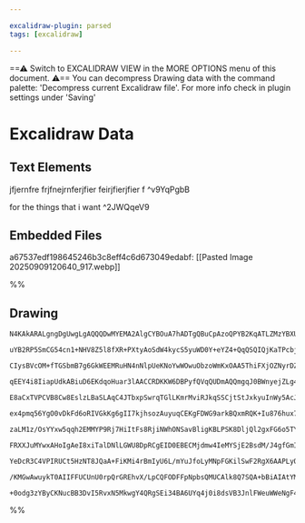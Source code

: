 ```yaml
---

excalidraw-plugin: parsed
tags: [excalidraw]

---
```

==⚠  Switch to EXCALIDRAW VIEW in the MORE OPTIONS menu of this document. ⚠== You can decompress Drawing data with the command palette: 'Decompress current Excalidraw file'. For more info check in plugin settings under 'Saving'


# Excalidraw Data

## Text Elements
jfjernfre
frjfnejrnferjfier
feirjfierjfier
f ^v9YqPgbB

for the things that i want ^2JWQqeV9

## Embedded Files
a67537edf198645246b3c8eff4c6d673049edabf: [[Pasted Image 20250909120640_917\.webp]]

%%
## Drawing
```compressed-json
N4KAkARALgngDgUwgLgAQQQDwMYEMA2AlgCYBOuA7hADTgQBuCpAzoQPYB2KqATLZMzYBXUtiRoIACyhQ4zZAHoFAc0JRJQgEYA6bGwC2CgF7N6hbEcK4OCtptbErHALRY8RMpWdx8Q1TdIEfARcZgRmBShcZQUebQBGAFYEmjoghH0EDihmbgBtcDBQMBKIEm4GAE4ATQBHAAVlTQAhVJLIWEQKqCwoNtLMbmcAFgA2AAZtUeHEyoBmRPHEgA5Z

uYB2RP5SmCG54cn1+NHV8Z5l8fXR+PXtyAoSdW4kycS5yuWD0Y+eYZ4+QqQSQIQjKaTPcbjO4QazKYLcKGAiDMKCkNgAawQAGE2Pg2KQKgBieIIEkk/qQTS4bDo5RooQcYg4vEEiSo6zMOC4QLZCkQABmhHw+AAyrB4RJBB4+Si0ZiAOqPSTcAHtZGojEIMUwCXoKXlaH0sEccK5NDxaFsLnYNS7c2Q6F04RwACSxDNqDyAF1ofzyJk3dwOEJhdD

CIysBVcOM+fTGSbmB7g6GkWEEMRuHN4nNlpUeKNoYwWOwuObzoWmKxOAA5ThiFXjOZNyrDZajAtIwjMAAi6R6GbQ/IIYWhmmEjIAosFMtkPd7oUI4MRcP3npt1u8/jM5qMtkiiBx0UGQ/hoXiaenuEP8COkT1MH0JAArflPpgcP0IAA6H9IL5NT6kB+TAvoQTA/vyIJ/oKIEwaQEGxpQAAqvQVC+b5AZ+EHQQBmGwWB8HAYQ0EEaB4Efny/KcFAI

qEEY4i8IiapUdkABiuD6EKdqoHuar3lAACCRDKKW6DBPyfQVqQUDmAQQmgqJ0BWnyejZLg4ZMIGaDJqeSL4qC4YEChD5oa+75Yb+/4IIBwEkeRkHEWRdmEfyfK4EIUBsAASuEdEMaiQgIGeGkABIgmCj6oPE2g8IkhQAL7bMUpTlBIPAAFLygAirUCAAGqVHynQMdAqHQoMaAjOslQJPEyzrDw8SQssczNdC3HODwO5TOM8yVGcKzrLm4wdmqDzE

E8aCxTVPCVB8Cw8EslzLBaSLAqC4JTbxpSwrqTGlLKmrMviRJkqSSCjtStJxkyuInWy5AcJy3JZJJSKCsK2q6siuIGqmGoKkqKrQodmJfSV+oZoawjGqazyWtatoQvtkBOoubpzj673+ggWmoDpYYRhV6C4DwsbjsQCZJieIMIJeaCjI14xtokwxSVWokbuzJa1hw9ZoMMeaQjc8Rs52PZ9vTqDXreapjgyxBThkr2YwuS4rlLNyJBuLaxU2rbBY

ex4pmq56YgO0vDkFd6oRIVGkKg6gII7kjhsozAuyuqCEKgFDWG9arkBQxmRQK+Iu876hux76hez7fu8r61G0fRDZJ2xHFcdw20dL08kiRU4kB6URYye4+eKZ5cAqdR6kmqQeME3ppAGRwRm2+g9sRy70ee1A3u+/7bked5vmp2gAXW6boXhZtUUxXFJSJYUyWQKl6DpesmCjNUE6VM4ACy6XYHA3YUCFAD6+DNOMAAaB9FfAJWEPo0QXUixPOLuy

zaLM1z/OsYYxw5qqh2EMMYP9Rj7HiItFs8RjiNWhONSavBligKBLPSK8DljQl2gxFG6o5TYjuqydA7Inpch5MXSkV00aMmOqQ6Aj1npUMokKUU4oIa/Shv9IhioJrKimiDAGWpOEVEhuTPwkgqbwz0ojWAyNHT0ldO6fIWNmI40bjTTsRMoxzEkfGOG2ltFqjTBbIBsw/7tm5pwTMo0S6Vh5nWBi7ZmY8HXAQrsvZgirkHFbUcFMlYzhyGotWy5f

FRXXJuMYwxAHoIgAeI8xiTalDNlLGWU8DpRCgEID0EBECMjdmw4IeMYSjE2BsdM/J4gfGmIkX4oxNBzGwMsBA/J+TDGwKMYg5TWqC3TLgTQrkQbuAYgUdoYBVoTPiICdRpRsBomrsk/ACVwDqJhHAOAYoNbcGStAYEmRC4bWLgwMCFBmi0Jugwok7TbnDMKBAbAIgqEuh6PoMURDrkSGJOdck2xHnPNeq8jIFyaR0NuiybozDKGvX6AC0gLy3msX

YeDcR3C4VPIRUCt5HzNT8JQaA+FiKMi4rBmIyU6L/mYuJfoLyMNpFGKilSwF2RgX6AAPLyO4k1faRLsUZFYtRdinF8DcW2ny1lSLk5+TTg86l/L9AhwroXNpJz5WSpJVEaSAkEVsAoMCXAFsm7zJZVANlE5GQ6rRPqkIFsYS6qoMyrFGr9BWr1UhJ+FQboYtNWy1iOM6W6mNQIBZuJ8C324CcSYK0gE3GGFmaYI1/nMFDcKao2dWwJDzKLeNfVYH

/KMGwAwuykT0AIIFFUCUnU0rpQrGREhvX/LpCQFODFFpNpbsQMUCAlk8Q7SQA+bBiAIAtYM4IFsMn9ohfdVAq8IDNFxHa0gTRcAAApGq3F4DcagW7N2vAAJR8h8soEM3IvUrvXa1HdXUoS8CvagA9EAq1ytNaShAnKZKcGpikgUAasjDpbhwZQJa1RZDHVLSe0JsBEF7ZBpEbdDkT1IIFS0HkDz+WQ5kyAr9SCYlINWDiGGUNIhw3h0dmhx3cEns

+0odg3zYByCKNucBB3DvI5RvxN5MkwgY4QRgSEi34BA6UYq4j0i8dsVB3JnlFWeuWWeNgF4J3+OxgYEU4nP2iUnfuUIgleP8cE8bFZS9wDL0gB9cIuz4ogHikAA=
```
%%